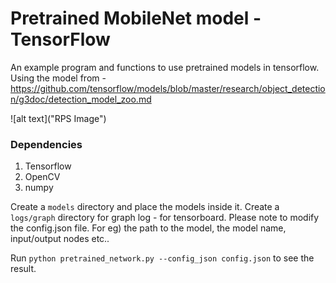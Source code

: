 # Pretrained MobileNet model - TensorFlow

An example program and functions to use pretrained models in tensorflow. Using the model from - https://github.com/tensorflow/models/blob/master/research/object_detection/g3doc/detection_model_zoo.md

![alt text]("RPS Image")

### Dependencies
1. Tensorflow
2. OpenCV
3. numpy

Create a `models` directory and place the models inside it.
Create a `logs/graph` directory for graph log - for tensorboard.
Please note to modify the config.json file. For eg) the path to the model, the model name, input/output nodes etc..

Run `python pretrained_network.py --config_json config.json` to see the result.



